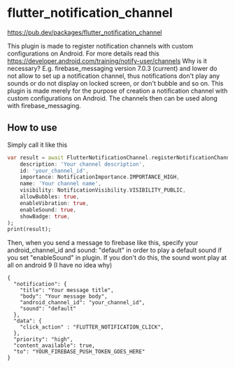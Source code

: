 # flutter_notification_channel
https://pub.dev/packages/flutter_notification_channel

This plugin is made to register notification channels with custom configurations on Android. For more details read this https://developer.android.com/training/notify-user/channels
Why is it necessary? E.g. firebase_messaging version 7.0.3 (current) and lower do not allow to set up a notification channel, thus notifications don't play any sounds or do not display on locked screen, or don't bubble and so on. This plugin is made merely for the purpose of creation a notification channel with custom configurations on Android. The channels then can be used along with firebase_messaging. 

## How to use

Simply call it like this

```dart
var result = await FlutterNotificationChannel.registerNotificationChannel(
    description: 'Your channel description',
    id: 'your_channel_id',
    importance: NotificationImportance.IMPORTANCE_HIGH,
    name: 'Your channel name',
    visibility: NotificationVisibility.VISIBILITY_PUBLIC,
    allowBubbles: true,
    enableVibration: true,
    enableSound: true,
    showBadge: true,
);
print(result);
```

Then, when you send a message to firebase like this, specify your android_channel_id and sound: "default" in order to play a default sound if you set "enableSound" in plugin. If you don't do this, the sound wont play at all on android 9 (I have no idea why)
```
{
  "notification": {
    "title": "Your message title",
    "body": "Your message body",
    "android_channel_id": "your_channel_id",
    "sound": "default"
  },
  "data": {
    "click_action" : "FLUTTER_NOTIFICATION_CLICK",
  },
  "priority": "high",
  "content_available": true,
  "to": "YOUR_FIREBASE_PUSH_TOKEN_GOES_HERE"
}
```


